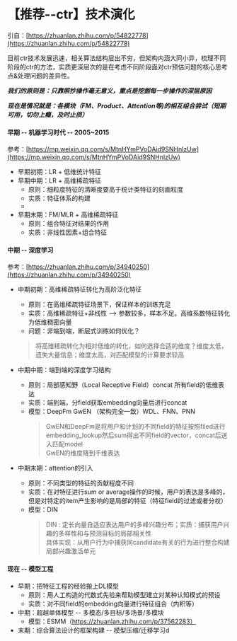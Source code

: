 # 【推荐--ctr】技术演化

引自：[https://zhuanlan.zhihu.com/p/54822778](https://zhuanlan.zhihu.com/p/54822778)

目前ctr技术发展迅速，相关算法结构层出不穷，但架构内涵大同小异，梳理不同阶段的ctr的方法，实质更深层次的是在考虑不同阶段面对ctr预估问题的核心思考点&处理问题的差异性。

_**我们的原则是：只靠照抄操作毫无意义，重点是挖掘每一步操作的深层原因**_

_**现在是情况就是：各模块（FM、Product、Attention等\)的相互组合尝试（短期可用，切勿上瘾，及时止损）**_

#### 早期 -- 机器学习时代 -- 2005~2015

参考：[https://mp.weixin.qq.com/s/MtnHYmPVoDAid9SNHnlzUw](https://mp.weixin.qq.com/s/MtnHYmPVoDAid9SNHnlzUw)

* 早期初期：LR + 低维统计特征
* 早期中期：LR + 高维稀疏特征 
  * 原则：细粒度特征的清晰度要高于统计类特征的刻画粒度
  * 实质：特征体系的构建
  * 
* 早期末期：FM/MLR + 高维稀疏特征
  * 原则：组合特征对结果的作用
  * 实质：非线性因素+组合特征

#### 中期 -- 深度学习

参考：[https://zhuanlan.zhihu.com/p/34940250](https://zhuanlan.zhihu.com/p/34940250)

* 中期初期：高维稀疏特征转化为高阶泛化特征

  * 原则：在高维稀疏特征场景下，保证样本的训练充足
  * 实质：高维稀疏特征+非线性 --&gt; 参数较多，样本不足。高维系数特征转化为低维稠密向量
  * 问题：非端到端，断层式训练如何优化？

  > 将高维稀疏转化为相对低维的转化，如何选择合适的维度？维度太低，遗失大量信息；维度太高，对匹配模型的计算要求较高

* 中期中期：端到端的深度学习结构

  * 原则：局部感知野（Local Receptive Field）concat 所有field的低维表达
  * 实质：端到端，分field获取embedding向量后进行concat
  * 模型：DeepFm  GwEN （架构完全一致）WDL、FNN、PNN
    > GwEN和DeepFm是将用户和计划的不同field的特征按照filed进行embedding\_lookup然后sum得出不同field的vector，concat后送入匹配model  
    > GwEN的维度降到千维表达

* 中期末期：attention的引入
  * 原则：不同类型的特征的贡献程度不同
  * 实质：在对特征进行sum or average操作的时候，用户的表达是多峰的，但是对特定的item产生影响的是局部的特征（特征field的过滤或者分权）
  * 模型：DIN
    > DIN : 定长向量自适应表达用户的多峰兴趣分布；实质：捕获用户兴趣的多样性和与预测目标的局部相关性  
    > 具体实现：从用户行为中捕获同candidate有关的行为进行整合构建局部兴趣激活单元

#### 现在 -- 模型工程

* 早期：把特征工程的经验搬上DL模型
  * 原则：用人工构造的代数式先验来帮助模型建立对某种认知模式的预设
  * 实质：对不同field的embedding向量进行特征组合（内积等）
* 中期：超越单体模型 -- 多模态/多目标/多场景/多模块
  * 模型：ESMM（https://zhuanlan.zhihu.com/p/37562283）
* 末期：综合算法设计的框架构建 -- 模型压缩/迁移学习d




